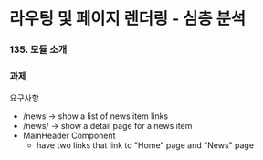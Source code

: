 # 라우팅 및 페이지 렌더링 - 심층 분석
### 135. 모듈 소개
### 과제

요구사항
- /news -> show a list of news item links
- /news/<id> -> show a detail page for a news item
- MainHeader Component
  - have two links that link to "Home" page and "News" page

